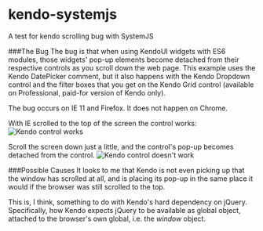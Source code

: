 # kendo-systemjs
 A test for kendo scrolling bug with SystemJS

###The Bug
The bug is that when using KendoUI widgets with ES6 modules, those widgets' pop-up elements become detached from their respective controls as you scroll down the web page.  This example uses the Kendo DatePicker comment, but it also happens with the Kendo Dropdown control and the filter boxes that you get on the Kendo Grid control (available on Professional, paid-for version of Kendo only).

The bug occurs on IE 11 and Firefox.  It does not happen on Chrome.


With IE scrolled to the top of the screen the control works:
![Kendo control works](http://www.users.on.net/~mikeandgeminoz/code/images/kendo_es6_scrollingbug1.png "Kendo control works")

Scroll the screen down just a little, and the control's pop-up becomes detached from the control.
![Kendo control doesn't work](http://www.users.on.net/~mikeandgeminoz/code/images/kendo_es6_scrollingbug2.png "Kendo control doesn't work")


###Possible Causes
It looks to me that Kendo is not even picking up that the window has scrolled at all, and is placing its pop-up in the same place it would if the browser was still scrolled to the top.

This is, I think, something to do with Kendo's hard dependency on jQuery.  Specifically, how Kendo expects jQuery to be available as global object, attached to the browser's own global, i.e. the _window_ object.
